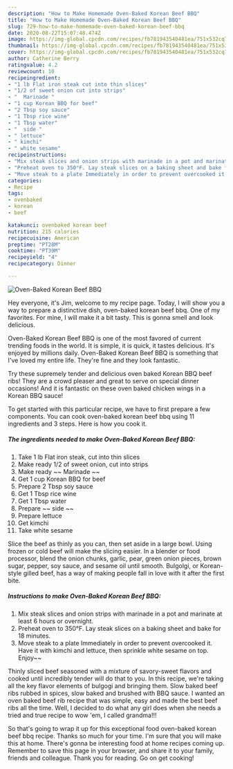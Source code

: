 ```yaml
---
description: "How to Make Homemade Oven-Baked Korean Beef BBQ"
title: "How to Make Homemade Oven-Baked Korean Beef BBQ"
slug: 729-how-to-make-homemade-oven-baked-korean-beef-bbq
date: 2020-08-22T15:07:48.474Z
image: https://img-global.cpcdn.com/recipes/fb781943540481ea/751x532cq70/oven-baked-korean-beef-bbq-recipe-main-photo.jpg
thumbnail: https://img-global.cpcdn.com/recipes/fb781943540481ea/751x532cq70/oven-baked-korean-beef-bbq-recipe-main-photo.jpg
cover: https://img-global.cpcdn.com/recipes/fb781943540481ea/751x532cq70/oven-baked-korean-beef-bbq-recipe-main-photo.jpg
author: Catherine Berry
ratingvalue: 4.2
reviewcount: 10
recipeingredient:
- "1 lb Flat iron steak cut into thin slices"
- "1/2 of sweet onion cut into strips"
- "  Marinade "
- "1 cup Korean BBQ for beef"
- "2 Tbsp soy sauce"
- "1 Tbsp rice wine"
- "1 Tbsp water"
- "  side "
- " lettuce"
- " kimchi"
- " white sesame"
recipeinstructions:
- "Mix steak slices and onion strips with marinade in a pot and marinate at least 6 hours or overnight."
- "Preheat oven to 350°F. Lay steak slices on a baking sheet and bake for 18 minutes."
- "Move steak to a plate Immediately in order to prevent overcooked it. Have it with kimchi and lettuce, then sprinkle white sesame on top. Enjoy~~"
categories:
- Recipe
tags:
- ovenbaked
- korean
- beef

katakunci: ovenbaked korean beef 
nutrition: 215 calories
recipecuisine: American
preptime: "PT28M"
cooktime: "PT39M"
recipeyield: "4"
recipecategory: Dinner

---
```



![Oven-Baked Korean Beef BBQ](https://img-global.cpcdn.com/recipes/fb781943540481ea/751x532cq70/oven-baked-korean-beef-bbq-recipe-main-photo.jpg)

Hey everyone, it's Jim, welcome to my recipe page. Today, I will show you a way to prepare a distinctive dish, oven-baked korean beef bbq. One of my favorites. For mine, I will make it a bit tasty. This is gonna smell and look delicious.

Oven-Baked Korean Beef BBQ is one of the most favored of current trending foods in the world. It is simple, it is quick, it tastes delicious. It's enjoyed by millions daily. Oven-Baked Korean Beef BBQ is something that I've loved my entire life. They're fine and they look fantastic.

Try these supremely tender and delicious oven baked Korean BBQ beef ribs! They are a crowd pleaser and great to serve on special dinner occasions! And it is fantastic on these oven baked chicken wings in a Korean BBQ sauce!


To get started with this particular recipe, we have to first prepare a few components. You can cook oven-baked korean beef bbq using 11 ingredients and 3 steps. Here is how you cook it.

<!--inarticleads1-->

##### The ingredients needed to make Oven-Baked Korean Beef BBQ:

1. Take 1 lb Flat iron steak, cut into thin slices
1. Make ready 1/2 of sweet onion, cut into strips
1. Make ready  ~~ Marinade ~~
1. Get 1 cup Korean BBQ for beef
1. Prepare 2 Tbsp soy sauce
1. Get 1 Tbsp rice wine
1. Get 1 Tbsp water
1. Prepare  ~~ side ~~
1. Prepare  lettuce
1. Get  kimchi
1. Take  white sesame


Slice the beef as thinly as you can, then set aside in a large bowl. Using frozen or cold beef will make the slicing easier. In a blender or food processor, blend the onion chunks, garlic, pear, green onion pieces, brown sugar, pepper, soy sauce, and sesame oil until smooth. Bulgolgi, or Korean-style gilled beef, has a way of making people fall in love with it after the first bite. 

<!--inarticleads2-->

##### Instructions to make Oven-Baked Korean Beef BBQ:

1. Mix steak slices and onion strips with marinade in a pot and marinate at least 6 hours or overnight.
1. Preheat oven to 350°F. Lay steak slices on a baking sheet and bake for 18 minutes.
1. Move steak to a plate Immediately in order to prevent overcooked it. Have it with kimchi and lettuce, then sprinkle white sesame on top. Enjoy~~


Thinly sliced beef seasoned with a mixture of savory-sweet flavors and cooked until incredibly tender will do that to you. In this recipe, we&#39;re taking all the key flavor elements of bulgogi and bringing them. Slow baked beef ribs rubbed in spices, slow baked and brushed with BBQ sauce. I wanted an oven baked beef rib recipe that was simple, easy and made the best beef ribs all the time. Well, I decided to do what any girl does when she needs a tried and true recipe to wow &#39;em, I called grandma!!! 

So that's going to wrap it up for this exceptional food oven-baked korean beef bbq recipe. Thanks so much for your time. I'm sure that you will make this at home. There's gonna be interesting food at home recipes coming up. Remember to save this page in your browser, and share it to your family, friends and colleague. Thank you for reading. Go on get cooking!
